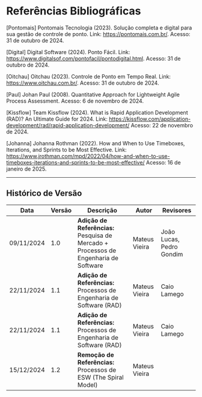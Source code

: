 # Referências Bibliográficas

[Pontomais] Pontomais Tecnologia (2023). Solução completa e digital para sua gestão de controle de ponto. Link: <https://pontomais.com.br/>. Acesso: 31 de outubro de 2024.

[Digital] Digital Software (2024). Ponto Fácil. Link: <https://www.digitalsof.com/pontofacil/pontodigital.html>. Acesso: 31 de outubro de 2024.

[Oitchau] Oitchau (2023). Controle de Ponto em Tempo Real. Link: <https://www.oitchau.com.br/>. Acesso: 31 de outubro de 2024.

[Paul] Johan Paul (2008). Quantitative Approach for Lightweight Agile Process Assessment. Acesso: 6 de novembro de 2024.

[Kissflow] Team Kissflow (2024). What is Rapid Application Development (RAD)? An Ultimate Guide for 2024. Link: <https://kissflow.com/application-development/rad/rapid-application-development/> Acesso: 22 de novembro de 2024.

[Johanna] Johanna Rothman (2022). How and When to Use Timeboxes, Iterations, and Sprints to be Most Effective. Link: <https://www.jrothman.com/mpd/2022/04/how-and-when-to-use-timeboxes-iterations-and-sprints-to-be-most-effective/> Acesso: 16 de janeiro de 2025.

---

## Histórico de Versão

| Data       | Versão | Descrição                                                                                       | Autor         | Revisores |
| ---------- | ------ | ----------------------------------------------------------------------------------------------- | ------------- | ----------------------- |
| 09/11/2024 | 1.0    | **Adição de Referências:** Pesquisa de Mercado + Processos de Engenharia de Software | Mateus Vieira | João Lucas, Pedro Gondim |
| 22/11/2024 | 1.1    | **Adição de Referências:** Processos de Engenharia de Software (RAD) | Mateus Vieira | Caio Lamego |
| 22/11/2024 | 1.1    | **Adição de Referências:** Processos de Engenharia de Software (RAD) | Mateus Vieira | Caio Lamego |
| 15/12/2024 | 1.2    | **Remoção de Referências:** Processos de ESW (The Spiral Model) | Mateus Vieira | |
